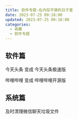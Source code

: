 ```yaml
---
title: 软件专题-在内存不够的日子里
date: 2023-07-25 09:18:00
updated: 2023-07-25 09:18:00
categories:
  - 收藏
  - 软件专题
---
```


## 软件篇

今天头条 变成 今天头条极速版

哔哩哔哩 变成 哔哩哔哩开源版

<!-- more -->

## 系统篇

及时清理微信聊天垃圾文件
